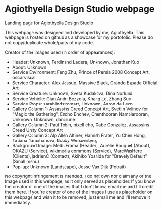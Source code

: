 # Agiothyella Design Studio webpage

Landing page for Agiothyella Design Studio

This webpage was designed and developed by me, Agiothyella.
This webpage is hosted on github as a showcase for my portofolio. Please do not copy/duplicate whole/parts of my code.

Creator of the images used (in order of appearances):

- Header: Unknown, Ferdinand Ladera, Unknown, Jonathan Kuo
- About: Unknown
- Service Environment: Feng Zhu, Prince of Persia 2008 Concept Art, oscarvisual
- Service Character: Alex Jessup, Massive Black, Grando Espada Official Art
- Service Creature: Unknown, Sveta Kudakova, Dina Norlund
- Service Vehicle: Gian Andri Bezzola, Khang Le, Zhang Suo
- Service Props: sarahlindstromart, Unknown, Aaron de Leon
- Gallery Column 1: Assassins Creed Concept Art, Svetlin Velinov for "Magic the Gathering", Encho Enchev, Chenthooran Nambiarooran, Unknown, Unknown, danarune
- Gallery Column 2: Paul Tobin, nixell cho, Gabe Gonzalez, Assassins Creed Unity Concept Art
- Gallery Column 3: Alp Allen Altiner, Hamish Frater, Yu Chen Hong, Tatiana Yamshanova, Bobby Weissenberg
- Background Image: MelbuFrama (Header), Aurélie Bouquet (About), OKAZU (Service), wikimedia commons (Service), MarcWasHere (Clients), jadrienC (Contact), Akihiko Yoshida for "Bravely Default" (Small menu)
- Pop-up: Unknown (Landscape), Jesse Van Dijk (Potrait)

No copyright infringement is intended. I do not own nor claim any of the Image used in this webpage, as it only served as placeholder.
If you know the creator of one of the images that I don't know, email me and I'll credit them here.
If you're creator of one of the images I use as placeholder on this webpage and wish it to be removed, just email me and i'll remove it immediately.
